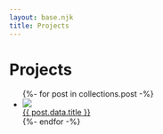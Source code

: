```yaml
---
layout: base.njk
title: Projects
---
```


<div class="projects-header">
    <h1 class="projects-title">Projects</h1>
</div>

<ul class="projects-grid">
{%- for post in collections.post -%}
    <a href="{{ post.url }}">
        <li class="project-polaroid">
            <img src="{{post.data.featured-img}}">
            <div class="project-name">
                {{ post.data.title }}
            </div>
        </li>
    </a>
{%- endfor -%}
</ul>